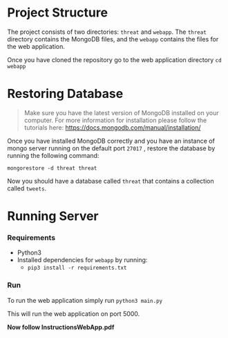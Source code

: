 # Project Structure

The project consists of two directories: `threat` and `webapp`. The `threat` directory contains the MongoDB files, and the `webapp` contains the  files for the web application.

Once you have cloned the repository go to the web application directory
`cd webapp`
# Restoring Database

> Make sure you have the latest version of MongoDB installed on your computer.
> For more information for installation please follow the tutorials here: https://docs.mongodb.com/manual/installation/

 Once you have installed MongoDB correctly and you have an instance of mongo server running on the default port `27017` , restore the database by running the following command:

`mongorestore -d threat threat`

Now you should have a database called `threat` that contains a collection called `tweets`.

# Running Server
### Requirements

 - Python3
 - Installed dependencies for `webapp` by running:
	 -  `pip3 install -r requirements.txt`
### Run
To run the web application simply run
`python3 main.py`

This will run the web application on port 5000.



**Now follow InstructionsWebApp.pdf**
